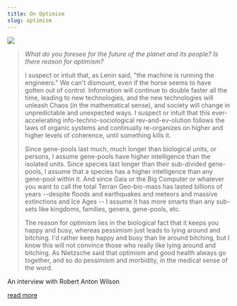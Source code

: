 ```yaml
---
title: On Optimism
slug: optimism
---
```


<img className="flush" src="/image/geodesic.sm.jpg" data-source="Nic Redhead - Flickr" data-link="https://secure.flickr.com/photos/somethingness/7686828996/" data-license="https://creativecommons.org/licenses/by-sa/2.0/" />

> _What do you foresee for the future of the planet and its people? Is there reason for optimism?_
>
> I suspect or intuit that, as Lenin said, "the machine is running the engineers." We can't dismount, even if the horse seems to have gotten out of control. Information will continue to double faster all the time, leading to new technologies, and the new technologies will unleash Chaos (in the mathematical sense), and society will change in unpredictable and unexpected ways. I suspect or intuit that this ever-accelerating info-techno-sociological rev-and-ev-olution follows the laws of organic systems and continually re-organizes on higher and higher levels of coherence, until something kills it.
>
> Since gene-pools last much, much longer than biological units, or persons, I assume gene-pools have higher intelligence than the isolated units. Since species last longer than their sub-divided gene-pools, I assume that a species has a higher intelligence than any gene-pool within it. And since Gaia or the Big Computer or whatever you want to call the total Terran Geo-bio-mass has lasted billions of years --despite floods and earthquakes and meteors and massive extinctions and Ice Ages -- I assume it has more smarts than any sub-sets like kingdoms, families, genera, gene-pools, etc.
>
> The reason for optimism lies in the biological fact that it keeps you happy and busy, whereas pessimism just leads to lying around and bitching. I'd rather keep happy and busy than lie around bitching, but I know this will not convince those who really like lying around and bitching. As Nietzsche said that optimism and good health always go together, and so do pessimism and morbidity, in the medical sense of the word.

<attr>An interview with Robert Anton Wilson</attr>

<a className="next" href="http://www.subgenius.com/bigfist/fun/devivals/XXDAYad/X0022_Robert_Anton_Wilson_.html">read more</a>
